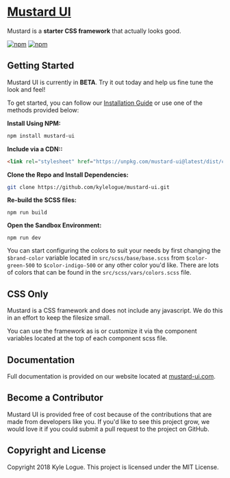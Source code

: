 # [Mustard UI](https://mustard-ui.com)
Mustard is a **starter CSS framework** that actually looks good.

[![npm](https://img.shields.io/npm/v/mustard-ui.svg)](https://www.npmjs.com/package/mustard-ui)
[![npm](https://img.shields.io/npm/l/mustard-ui.svg)](https://www.npmjs.com/package/mustard-ui)

## Getting Started
Mustard UI is currently in **BETA**.  Try it out today and help us fine tune the look and feel!

To get started, you can follow our [Installation Guide](https://mustard-ui.com/docs/installation/) or use one of the methods provided below:

**Install Using NPM:**
```bash
npm install mustard-ui
```

**Include via a CDN::**
```html
<link rel="stylesheet" href="https://unpkg.com/mustard-ui@latest/dist/css/mustard-ui.min.css">
```

**Clone the Repo and Install Dependencies:**
```bash
git clone https://github.com/kylelogue/mustard-ui.git

```

**Re-build the SCSS files:**
```
npm run build
```

**Open the Sandbox Environment:**
```
npm run dev
```

You can start configuring the colors to suit your needs by first changing the `$brand-color` variable located in `src/scss/base/base.scss` from `$color-green-500` to `$color-indigo-500` or any other color you'd like.  There are lots of colors that can be found in the `src/scss/vars/colors.scss` file.

## CSS Only
Mustard is a CSS framework and does not include any javascript.  We do this in an effort to keep the filesize small.

You can use the framework as is or customize it via the component variables located at the top of each component scss file.


## Documentation
Full documentation is provided on our website located at [mustard-ui.com](https://mustard-ui.com).

## Become a Contributor
Mustard UI is provided free of cost because of the contributions that are made from developers like you. If you'd like to see this project grow, we would love it if you could submit a pull request to the project on GitHub.

## Copyright and License
Copyright 2018 Kyle Logue.  This project is licensed under the MIT License.
